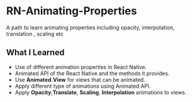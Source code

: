 # RN-Animating-Properties

A path to learn animating properties including opacity, interpolation, translation , scaling etc

## What I Learned

- Use of different animation properties in React Native.
- Animated API of the React Native and the methods it provides.
- Use **Animated.View** for views that can be animated.
- Apply different type of animations using Animated API.
- Apply **Opacity**,**Translate**, **Scaling**, **Interpolation** animations to views.

